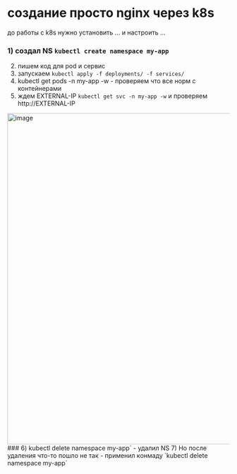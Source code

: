 # создание просто nginx через k8s
до работы с k8s нужно установить  ... и настроить ...
### 1) создал NS `kubectl create namespace my-app`
2) пишем код для pod и сервис
3) запускаем `kubectl apply -f deployments/ -f services/`
4) kubectl get pods -n my-app -w - проверяем что все норм с контейнерами
5)   ждем EXTERNAL-IP `kubectl get svc -n my-app -w` и проверяем http://EXTERNAL-IP
<img width="2380" height="752" alt="image" src="https://github.com/user-attachments/assets/087a2bd8-3a2b-4c58-8cf9-471dd100f5ea" />
### 6) kubectl delete namespace my-app` - удалил NS  
7) Но после удаления что-то пошло не так - применил конмаду `kubectl delete namespace my-app`       
